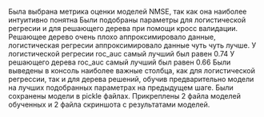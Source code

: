 Была выбрана метрика оценки моделей NMSE, так как она наиболее интуитивно понятна
Были подобраны параметры для логистической регресии и для решающего дерева при помощи кросс валидации.
Решающее дерево очень плохо аппроксимировало данные, логистическая регресии аппроксимировало данные чуть чуть лучше.
У логистической регресии roc_auc самый лучший был равен 0.74
У решающего дерева roc_auc самый лучший был равен 0.66
Были выведены в консоль наиболее важные столбца, как для логистической регрессии, так и для дерева решений, обучив предварительно модели на лучших подобранных параметрах на предыдущем шаге.
Были сохранены модели в pickle файлах.
Прикреплены 2 файла моделей обученных и 2 файла скриншота с результатами моделей.